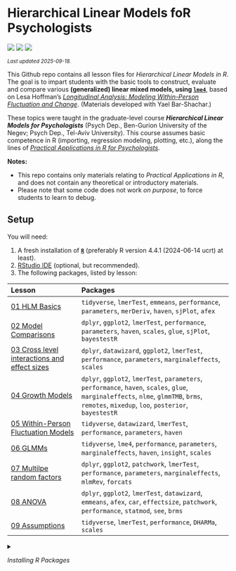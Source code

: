 

# Hierarchical Linear Models foR Psychologists

[![](https://img.shields.io/badge/Open%20Educational%20Resources-Compatable-brightgreen.png)](https://creativecommons.org/about/program-areas/education-oer/)
[![](https://img.shields.io/badge/CC-BY--NC%204.0-lightgray)](http://creativecommons.org/licenses/by-nc/4.0/)
[![](https://img.shields.io/badge/Language-R-blue.png)](http://cran.r-project.org/)

<sub>*Last updated 2025-09-18.*</sub>

This Github repo contains all lesson files for *Hierarchical Linear
Models in R*. The goal is to impart students with the basic tools to
construct, evaluate and compare various **(generalized) linear mixed
models, using
[`lme4`](https://cran.r-project.org/web/packages/lme4/index.html/)**,
based on Lesa Hoffman’s [*Longitudinal Analysis: Modeling Within-Person
Fluctuation and Change*](https://www.pilesofvariance.com/index.html).
(Materials developed with Yael Bar-Shachar.)

These topics were taught in the graduate-level course ***Hierarchical
Linear Models for Psychologists*** (Psych Dep., Ben-Gurion University of
the Negev; Psych Dep., Tel-Aviv University). This course assumes basic
competence in R (importing, regression modeling, plotting, etc.), along
the lines of [*Practical Applications in R for
Psychologists*](https://github.com/mattansb/Practical-Applications-in-R-for-Psychologists).

**Notes:**

- This repo contains only materials relating to *Practical Applications
  in R*, and does not contain any theoretical or introductory materials.
- Please note that some code does not work *on purpose*, to force
  students to learn to debug.

## Setup

You will need:

1.  A fresh installation of [**`R`**](https://cran.r-project.org/)
    (preferably R version 4.4.1 (2024-06-14 ucrt) at least).
2.  [RStudio IDE](https://www.rstudio.com/products/rstudio/download/)
    (optional, but recommended).
3.  The following packages, listed by lesson:

| Lesson | Packages |
|:---|:---|
| [01 HLM Basics](/01%20HLM%20Basics) | `tidyverse`, `lmerTest`, `emmeans`, `performance`, `parameters`, `merDeriv`, `haven`, `sjPlot`, `afex` |
| [02 Model Comparisons](/02%20Model%20Comparisons) | `dplyr`, `ggplot2`, `lmerTest`, `performance`, `parameters`, `haven`, `scales`, `glue`, `sjPlot`, `bayestestR` |
| [03 Cross level interactions and effect sizes](/03%20Cross%20level%20interactions%20and%20effect%20sizes) | `dplyr`, `datawizard`, `ggplot2`, `lmerTest`, `performance`, `parameters`, `marginaleffects`, `scales` |
| [04 Growth Models](/04%20Growth%20Models) | `dplyr`, `ggplot2`, `lmerTest`, `parameters`, `performance`, `haven`, `scales`, `glue`, `marginaleffects`, `nlme`, `glmmTMB`, `brms`, `remotes`, `mixedup`, `loo`, `posterior`, `bayestestR` |
| [05 Within-Person Fluctuation Models](/05%20Within-Person%20Fluctuation%20Models) | `tidyverse`, `datawizard`, `lmerTest`, `performance`, `parameters`, `haven` |
| [06 GLMMs](/06%20GLMMs) | `tidyverse`, `lme4`, `performance`, `parameters`, `marginaleffects`, `haven`, `insight`, `scales` |
| [07 Multilpe random factors](/07%20Multilpe%20random%20factors) | `dplyr`, `ggplot2`, `patchwork`, `lmerTest`, `performance`, `parameters`, `marginaleffects`, `mlmRev`, `forcats` |
| [08 ANOVA](/08%20ANOVA) | `dplyr`, `ggplot2`, `lmerTest`, `datawizard`, `emmeans`, `afex`, `car`, `effectsize`, `patchwork`, `performance`, `statmod`, `see`, `brms` |
| [09 Assumptions](/09%20Assumptions) | `tidyverse`, `lmerTest`, `performance`, `DHARMa`, `scales` |

<details>

<summary>

<i>Installing R Packages</i>
</summary>

You can install all the R packages used by running:

    # in alphabetical order:

    pak::pak(
      c(

        "cran::DHARMa", # 0.4.7
        "cran::afex", # 1.5-0
        "bayestestR", # 0.17.0.2
        "cran::brms", # 2.23.0
        "cran::car", # 3.1-3
        "cran::datawizard", # 1.2.0
        "cran::dplyr", # 1.1.4
        "effectsize", # 1.0.1.2
        "cran::emmeans", # 1.11.2-8
        "cran::forcats", # 1.0.0
        "cran::ggplot2", # 4.0.0
        "cran::glmmTMB", # 1.1.12
        "cran::glue", # 1.8.0
        "cran::haven", # 2.5.5
        "cran::insight", # 1.4.2
        "cran::lme4", # 1.1-37
        "cran::lmerTest", # 3.1-3
        "cran::loo", # 2.8.0
        "cran::marginaleffects", # 0.30.0
        "cran::merDeriv", # 0.2-5
        "github::m-clark/mixedup", # 0.4.0
        "cran::mlmRev", # 1.0-8
        "cran::nlme", # 3.1-168
        "cran::parameters", # 0.28.2
        "cran::patchwork", # 1.3.2
        "performance", # 0.15.1
        "cran::posterior", # 1.6.1
        "github::r-lib/remotes", # 2.5.0.9000
        "cran::scales", # 1.4.0
        "cran::see", # 0.11.0
        "cran::sjPlot", # 2.9.0
        "cran::statmod", # 1.5.0
        "cran::tidyverse" # 2.0.0

      )
    )

</details>

